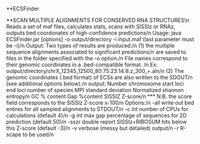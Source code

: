  **ECSFinder

**SCAN MULTIPLE ALIGNMENTS FOR CONSERVED RNA STRUCTURES\n
Reads a set of maf files, calculates stats, scans with SISSIz or RNAz, outputs bed coordonates of high-confidence predictions/n
                    Usage:     java  ECSFinder.jar [options] -o output/directory -i input.maf (last parameter must be -i)/n
                    Output: 	Two types of results are produced:/n
                               (1)  the multiple sequence alignments associated to significant predictions/n
                                    are saved to files in the folder specified with the -o option./n
                                    File names correspond to their genomic coordinates in a .bed-compatible format. /n
                                    Ex: output/directory/chrX_12345_12500_80:75:23:14:8:z_300_+.aln/n
                               (2)  The genomic coordinates (.bed format) of ECSs are also written to the SDOUT/n
                                    (see additional options below)./n
                    output: Number chromosome start loci  end loci number of species MPI standard deviation Normalized shannon entropy/n
                            GC % content Gap %content SISSIZ Z-score/n
                               ***  N.B. the score field corresponds to the SISSIz Z-score x-100/n
                    Options:/n
                      -all             write out bed entires for all sampled alignments to STDOUT/n
                      -c     int       number of CPUs for calculations (default 4)/n
                      -g     int       max gap percentage of sequences for 2D prediction (default 50)/n
                      -sszr  double    report SISSIz+RIBOSUM hits below this Z-score (default -3)/n
                      -v               verbose (messy but detailed) output/n
                      -r                R-scape to be used/n
